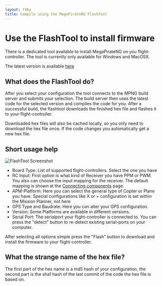 ```yaml
---
layout: f4by
title: Compile using the MegaPirateNG FlashTool
---
```


# Use the FlashTool to install firmware

There is a dedicated tool available to install MegaPirateNG on you flight-controller.
The tool is currently only available for Windows and MacOSX.

The latest version is available [here](https://github.com/MegaPirateNG/FlashTool/releases)

## What does the FlashTool do?

After you select your configuration the tool connects to the MPNG build server and submits your selection.
The build server then uses the latest code for the selected version and compiles the code for you.
After a successful build, the flashtool downloads the finished hex file and flashes it to your flight-controller.

Downloaded hex files will also be cached locally, so you only need to download the hex file once.
If the code changes you automatically get a new hex file.

## Short usage help

![FlashTool Screenshot](../images/flashtool.png)

* Board Type: List of supported flight-controllers. Select the one you have
* RC Input: First option is what kind of Receiver you have PPM or PWM. You also can choose the input mapping for the receiver. The default mapping is shown at the [Connecting components](connecting_components) page.
* APM-Platform: Here you can select the general type of Copter or Plane you have. Special configurations like X or + configuration is set within the Mission Planner, not here
* GPS Type and Baudrate: Here you can alter your GPS configuration.
* Version: Some Platforms are available in different versions.
* Serial Port: The serialport your flight-controller is connected to. You can press the "detect" button to re-detect existing serial-ports on your computer. 

After selecting all options simple press the "Flash" button to download and install the firmware to your flight-controller.

## What the strange name of the hex file?

The first part of the hex name is a md5 hash of your configuration, the second part is the sha1 hash of the last commit of the code the hex file is based on.
